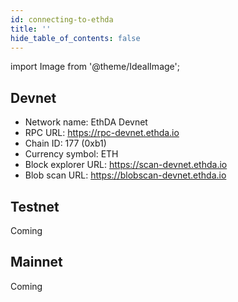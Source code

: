 ```yaml
---
id: connecting-to-ethda
title: ''
hide_table_of_contents: false
---
```


import Image from '@theme/IdealImage';

## Devnet

- Network name: EthDA Devnet
- RPC URL: https://rpc-devnet.ethda.io
- Chain ID: 177 (0xb1)
- Currency symbol: ETH
- Block explorer URL: https://scan-devnet.ethda.io
- Blob scan URL: https://blobscan-devnet.ethda.io

## Testnet

Coming

## Mainnet

Coming